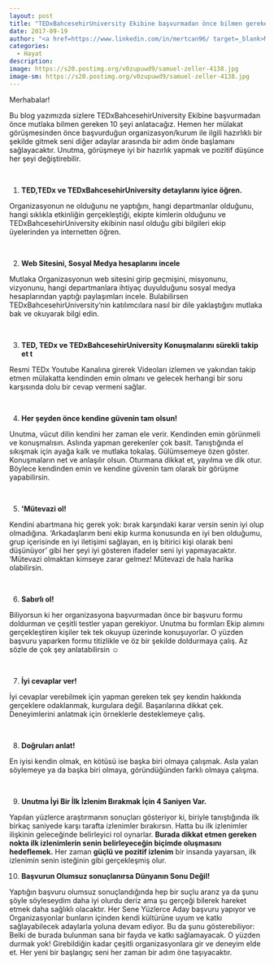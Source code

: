 ```yaml
---
layout: post
title: "TEDxBahcesehirUniversity Ekibine başvurmadan önce bilmen gereken 10 şey!"
date: 2017-09-19
author: "<a href=https://www.linkedin.com/in/mertcan96/ target=_blank>Mert Can</a>"
categories:
  - Hayat
description:
image: https://s20.postimg.org/v0zupuwd9/samuel-zeller-4138.jpg
image-sm: https://s20.postimg.org/v0zupuwd9/samuel-zeller-4138.jpg
---
```

Merhabalar!

Bu blog yazımızda sizlere TEDxBahcesehirUniversity Ekibine başvurmadan önce mutlaka bilmen gereken 10 şeyi anlatacağız. Hemen her mülakat görüşmesinden önce başvurduğun organizasyon/kurum ile ilgili hazırlıklı bir şekilde gitmek seni diğer adaylar arasında bir adım önde başlamanı sağlayacaktır. Unutma, görüşmeye iyi bir hazırlık yapmak ve pozitif düşünce her şeyi değiştirebilir.

&nbsp;&nbsp;&nbsp;&nbsp;&nbsp;&nbsp;

1. **TED,TEDx ve TEDxBahcesehirUniversity detaylarını iyice öğren.**

Organizasyonun ne olduğunu ne yaptığını, hangi departmanlar olduğunu, hangi sıklıkla etkinliğin gerçekleştiği, ekipte kimlerin olduğunu ve TEDxBahcesehirUniversity ekibinin nasıl olduğu gibi bilgileri ekip üyelerinden ya internetten öğren.

&nbsp;&nbsp;&nbsp;&nbsp;&nbsp;&nbsp;


2. **Web Sitesini, Sosyal Medya hesaplarını incele**

Mutlaka Organizasyonun web sitesini girip geçmişini, misyonunu, vizyonunu, hangi departmanlara ihtiyaç duyulduğunu sosyal medya hesaplarından yaptığı paylaşımları incele. Bulabilirsen TEDxBahcesehirUniversity’nin katılımcılara nasıl bir dile yaklaştığını mutlaka bak ve  okuyarak bilgi edin.

&nbsp;&nbsp;&nbsp;&nbsp;&nbsp;&nbsp;

3. **TED, TEDx ve TEDxBahcesehirUniversity Konuşmalarını sürekli takip et
t**

Resmi TEDx Youtube Kanalına girerek Videoları izlemen ve yakından takip etmen mülakatta kendinden emin olmanı ve gelecek herhangi bir soru karşısında dolu bir cevap vermeni sağlar.

&nbsp;&nbsp;&nbsp;&nbsp;&nbsp;&nbsp;

4. **Her şeyden önce kendine güvenin tam olsun!**

Unutma, vücut dilin kendini her zaman ele verir. Kendinden emin görünmeli ve konuşmalısın. Aslında yapman gerekenler çok basit. Tanıştığında el sıkışmak için ayağa kalk ve mutlaka tokalaş. Gülümsemeye özen göster. Konuşmaların net ve anlaşılır olsun. Oturmana dikkat et, yayılma ve dik otur. Böylece kendinden emin ve kendine güvenin tam olarak bir görüşme yapabilirsin.


&nbsp;&nbsp;&nbsp;&nbsp;&nbsp;&nbsp;

5. **'Mütevazi ol!**

Kendini abartmana hiç gerek yok: bırak karşındaki karar versin senin iyi olup olmadığına. ‘Arkadaşlarım beni ekip kurma konusunda en iyi ben olduğumu, grup içerisinde en iyi iletişimi sağlayan, en iş bitirici kişi olarak beni düşünüyor’ gibi her şeyi iyi gösteren ifadeler seni iyi yapmayacaktır. ‘Mütevazi olmaktan kimseye zarar gelmez! Mütevazi de hala harika olabilirsin.

&nbsp;&nbsp;&nbsp;&nbsp;&nbsp;&nbsp;

6. **Sabırlı ol!**

Biliyorsun ki her organizasyona başvurmadan önce bir başvuru formu doldurman ve çeşitli testler yapan gerekiyor. Unutma bu formları Ekip alımını gerçekleştiren kişiler tek tek okuyup üzerinde konuşuyorlar. O yüzden başvuru yaparken formu titizlikle ve öz bir şekilde doldurmaya çalış. Az sözle de çok şey anlatabilirsin ☺

&nbsp;&nbsp;&nbsp;&nbsp;&nbsp;&nbsp;

7. **İyi cevaplar ver!**

İyi cevaplar verebilmek için yapman gereken tek şey kendin hakkında gerçeklere odaklanmak, kurgulara değil. Başarılarına dikkat çek. Deneyimlerini anlatmak için örneklerle desteklemeye çalış.

&nbsp;&nbsp;&nbsp;&nbsp;&nbsp;&nbsp;

8. **Doğruları anlat!**

En iyisi kendin olmak, en kötüsü ise başka biri olmaya çalışmak. Asla yalan söylemeye ya da başka biri olmaya, göründüğünden farklı olmaya çalışma.

&nbsp;&nbsp;&nbsp;&nbsp;&nbsp;&nbsp;

9. **Unutma İyi Bir İlk İzlenim Bırakmak İçin 4 Saniyen Var.**

Yapılan yüzlerce araştırmanın sonuçları gösteriyor ki, biriyle tanıştığında ilk birkaç saniyede karşı tarafta izlenimler bırakırsın. Hatta bu ilk izlenimler ilişkinin geleceğinde belirleyici rol oynarlar. **Burada dikkat etmen gereken nokta ilk izlenimlerin senin belirleyeceğin biçimde oluşmasını hedeflemek.** Her zaman **güçlü ve pozitif izlenim** bir insanda yayarsan, ilk izlenimin senin isteğinin gibi gerçekleşmiş olur.


10. **Başvurun Olumsuz sonuçlanırsa Dünyanın Sonu Değil!**

Yaptığın başvuru olumsuz sonuçlandığında hep bir suçlu ararız ya da şunu şöyle söyleseydim daha iyi olurdu deriz ama şu gerçeği bilerek hareket etmek daha sağlıklı olacaktır. Her Sene Yüzlerce Aday başvuru yapıyor ve Organizasyonlar bunların içinden kendi kültürüne uyum ve katkı sağlayabilecek adaylarla yoluna devam ediyor. Bu da şunu gösterebiliyor: Belki de burada bulunman sana bir fayda ve katkı sağlamayacak. O yüzden durmak yok! Girebildiğin kadar çeşitli organizasyonlara gir ve deneyim elde et. Her yeni bir başlangıç seni her zaman bir adım öne taşıyacaktır.
